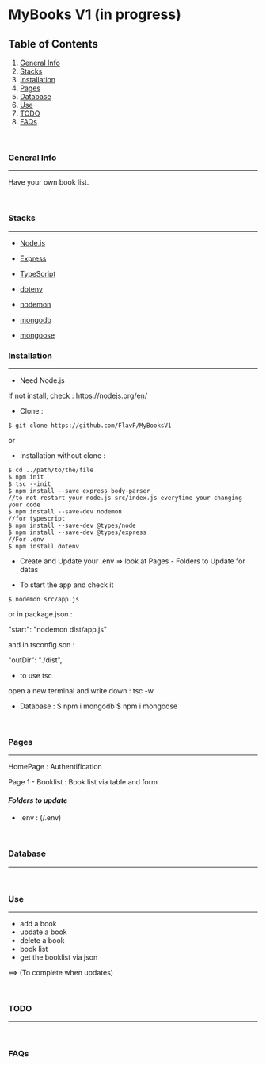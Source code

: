 # MyBooks V1 (in progress)

## Table of Contents

1. [General Info](#general-info)
2. [Stacks](#stacks)
3. [Installation](#installation)
4. [Pages](#pages)
5. [Database](#database)
6. [Use](#use)
7. [TODO](#todo)
8. [FAQs](#faqs)

<br/>

### General Info

---

Have your own book list.

<br/>

### Stacks

---

- [Node.js](https://nodejs.org/en/)
- [Express](https://expressjs.com/)
- [TypeScript](https://www.typescriptlang.org/)

- [dotenv](https://www.npmjs.com/package/dotenv)
- [nodemon](https://www.npmjs.com/package/nodemon)

- [mongodb](https://www.npmjs.com/package/mongodb)
- [mongoose](https://www.npmjs.com/package/mongoose)

### Installation

---

- Need Node.js

If not install, check : https://nodejs.org/en/

- Clone :

```
$ git clone https://github.com/FlavF/MyBooksV1
```

or

- Installation without clone :

```
$ cd ../path/to/the/file
$ npm init
$ tsc --init
$ npm install --save express body-parser
//to not restart your node.js src/index.js everytime your changing your code
$ npm install --save-dev nodemon
//for typescript
$ npm install --save-dev @types/node
$ npm install --save-dev @types/express
//For .env
$ npm install dotenv
```
- Create and Update your .env => look at Pages - Folders to Update for datas

- To start the app and check it

```
$ nodemon src/app.js
```
or  in package.json :

"start": "nodemon dist/app.js"

and in tsconfig.son : 

"outDir": "./dist",

- to use tsc

open a new terminal and write down : tsc -w

- Database :
$ npm i mongodb
$ npm i mongoose

<br/>

### Pages

---

HomePage : Authentification

Page 1 - Booklist : Book list via table and form



#### _Folders to update_

- .env : (/.env)


<br/>

### Database
---




<br/>

### Use
---

- add a book
- update a book
- delete a book
- book list
- get the booklist via json

==> (To complete when updates)

<br/>

### TODO

---



<br/>

### FAQs
